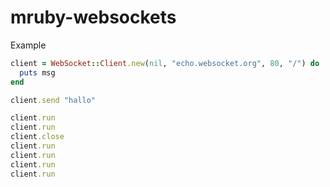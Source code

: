 ﻿# mruby-websockets


Example

```ruby
client = WebSocket::Client.new(nil, "echo.websocket.org", 80, "/") do |msg|
  puts msg
end

client.send "hallo"

client.run
client.run
client.close
client.run
client.run
client.run
client.run

````
